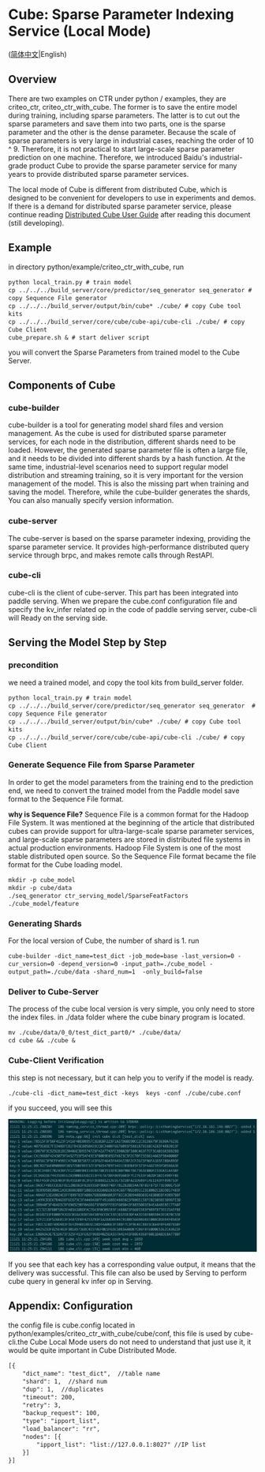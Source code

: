 # Cube: Sparse Parameter Indexing Service (Local Mode)

([简体中文](./CUBE_LOCAL_CN.md)|English)

## Overview

There are two examples on CTR under python / examples, they are criteo_ctr, criteo_ctr_with_cube. The former is to save the entire model during training, including sparse parameters. The latter is to cut out the sparse parameters and save them into two parts, one is the sparse parameter and the other is the dense parameter. Because the scale of sparse parameters is very large in industrial cases, reaching the order of 10 ^ 9. Therefore, it is not practical to start large-scale sparse parameter prediction on one machine. Therefore, we introduced Baidu's industrial-grade product Cube to provide the sparse parameter service for many years to provide distributed sparse parameter services.

The local mode of Cube is different from distributed Cube, which is designed to be convenient for developers to use in experiments and demos. If there is a demand for distributed sparse parameter service, please continue reading [Distributed Cube User Guide](./Distributed_Cube) after reading this document (still developing).


## Example
in directory python/example/criteo_ctr_with_cube, run

```
python local_train.py # train model
cp ../../../build_server/core/predictor/seq_generator seq_generator # copy Sequence File generator
cp ../../../build_server/output/bin/cube* ./cube/ # copy Cube tool kits
cp ../../../build_server/core/cube/cube-api/cube-cli ./cube/ # copy Cube Client
cube_prepare.sh & # start deliver script
```
you will convert the Sparse Parameters from trained model to the Cube Server.

## Components of Cube

### cube-builder

cube-builder is a tool for generating model shard files and version management. As the cube is used for distributed sparse parameter services, for each node in the distribution, different shards need to be loaded. However, the generated sparse parameter file is often a large file, and it needs to be divided into different shards by a hash function. At the same time, industrial-level scenarios need to support regular model distribution and streaming training, so it is very important for the version management of the model. This is also the missing part when training and saving the model. Therefore, while the cube-builder generates the shards, You can also manually specify version information.

### cube-server

The cube-server is based on the sparse parameter indexing, providing the sparse parameter service. It provides high-performance distributed query service through brpc, and makes remote calls through RestAPI.

### cube-cli

cube-cli is the client of cube-server. This part has been integrated into paddle serving. When we prepare the cube.conf configuration file and specify the kv_infer related op in the code of paddle serving server, cube-cli will Ready on the serving side.


## Serving the Model Step by Step
### precondition

we need a trained model, and copy the tool kits from build_server folder.
```
python local_train.py # train model
cp ../../../build_server/core/predictor/seq_generator seq_generator  # copy Sequence File generator
cp ../../../build_server/output/bin/cube* ./cube/ # copy Cube tool kits
cp ../../../build_server/core/cube/cube-api/cube-cli ./cube/ # copy Cube Client
```

### Generate Sequence File from Sparse Parameter

In order to get the model parameters from the training end to the prediction end, we need to convert the trained model from the Paddle model save format to the Sequence File format.

**why is Sequence File?**
Sequence File is a common format for the Hadoop File System. It was mentioned at the beginning of the article that distributed cubes can provide support for ultra-large-scale sparse parameter services, and large-scale sparse parameters are stored in distributed file systems in actual production environments. Hadoop File System is one of the most stable distributed open source. So the Sequence File format became the file format for the Cube loading model.

```
mkdir -p cube_model
mkdir -p cube/data
./seq_generator ctr_serving_model/SparseFeatFactors ./cube_model/feature
```

### Generating Shards

For the local version of Cube, the number of shard is 1. run

```
cube-builder -dict_name=test_dict -job_mode=base -last_version=0 -cur_version=0 -depend_version=0 -input_path=./cube_model -output_path=./cube/data -shard_num=1  -only_build=false
```


### Deliver to Cube-Server

The process of the cube local version is very simple, you only need to store the index files. in ./data folder where the cube binary program is located.
```
mv ./cube/data/0_0/test_dict_part0/* ./cube/data/
cd cube && ./cube &
```


### Cube-Client Verification

this step is not necessary, but it can help you to verify if the model is ready.
```
./cube-cli -dict_name=test_dict -keys  keys -conf ./cube/cube.conf
```
if you succeed, you will see this
<p align="center">
    <img src="cube-cli.png" width="700">
</p>

If you see that each key has a corresponding value output, it means that the delivery was successful. This file can also be used by Serving to perform cube query in general kv infer op in Serving.


## Appendix: Configuration
the config file is cube.config located in python/examples/criteo_ctr_with_cube/cube/conf, this file is used by cube-cli.the Cube Local Mode users do not need to understand that just use it, it would be quite important in Cube Distributed Mode.

```
[{
    "dict_name": "test_dict",  //table name
    "shard": 1,  //shard num
    "dup": 1,  //duplicates
    "timeout": 200,
    "retry": 3,
    "backup_request": 100,
    "type": "ipport_list",
    "load_balancer": "rr",
    "nodes": [{
        "ipport_list": "list://127.0.0.1:8027" //IP list
    }]
}]
```


